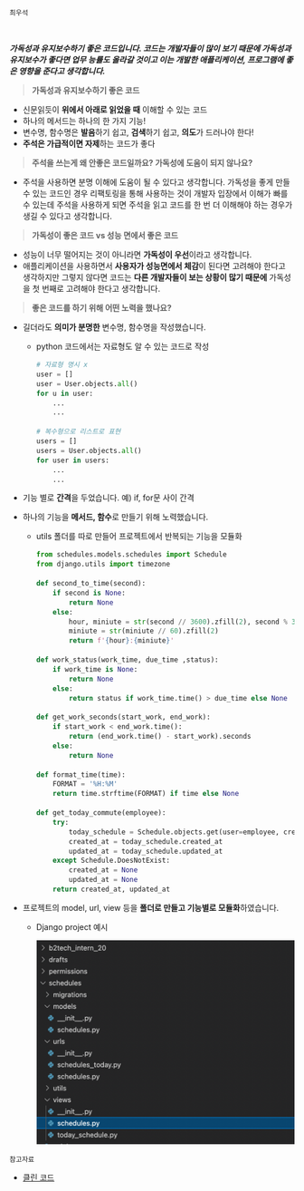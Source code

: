 `최우석`

</br>

***가독성과 유지보수하기 좋은 코드입니다. 코드는 개발자들이 많이 보기 때문에 가독성과 유지보수가 좋다면 업무 능률도 올라갈 것이고 이는 개발한 애플리케이션, 프로그램에 좋은 영향을 준다고 생각합니다.***

> **가독성과 유지보수하기 좋은 코드**

- 신문읽듯이 **위에서 아래로 읽었을 때** 이해할 수 있는 코드
- 하나의 메서드는 하나의 한 가지 기능!
- 변수명, 함수명은 **발음**하기 쉽고, **검색**하기 쉽고, **의도**가 드러나야 한다!
- **주석은 가급적이면 자제**하는 코드가 좋다

> **주석을 쓰는게 왜 안좋은 코드일까요? 가독성에 도움이 되지 않나요?**

- 주석을 사용하면 분명 이해에 도움이 될 수 있다고 생각합니다. 가독성을 좋게 만들 수 있는 코드인 경우 리팩토링을 통해 사용하는 것이 개발자 입장에서 이해가 빠를 수 있는데 주석을 사용하게 되면 주석을 읽고 코드를 한 번 더 이해해야 하는 경우가 생길 수 있다고 생각합니다.

> **가독성이 좋은 코드 vs 성능 면에서 좋은 코드**

- 성능이 너무 떨어지는 것이 아니라면 **가독성이 우선**이라고 생각합니다.
- 애플리케이션을 사용하면서 **사용자가 성능면에서 체감**이 된다면 고려해야 한다고 생각하지만 그렇지 않다면 코드는 **다른 개발자들이 보는 상황이 많기 때문에** 가독성을 첫 번째로 고려해야 한다고 생각합니다.

> **좋은 코드를 하기 위해 어떤 노력을 했나요?**

- 길더라도 **의미가 분명한** 변수명, 함수명을 작성했습니다.
    - python 코드에서는 자료형도 알 수 있는 코드로 작성

        ```python
        # 자료형 명시 x
        user = []
        user = User.objects.all()
        for u in user:
        	...
        	...

        # 복수형으로 리스트로 표현
        users = []
        users = User.objects.all()
        for user in users:
        	...
        	...
        ```

- 기능 별로 **간격**을 두었습니다. 예) if, for문 사이 간격
- 하나의 기능을 **메서드, 함수**로 만들기 위해 노력했습니다.
    - utils 폴더를 따로 만들어 프로젝트에서 반복되는 기능을 모듈화

        ```python
        from schedules.models.schedules import Schedule
        from django.utils import timezone

        def second_to_time(second):
            if second is None:
                return None
            else:
                hour, miniute = str(second // 3600).zfill(2), second % 3600
                miniute = str(miniute // 60).zfill(2)
                return f'{hour}:{miniute}'

        def work_status(work_time, due_time ,status):
            if work_time is None:
                return None
            else:
                return status if work_time.time() > due_time else None

        def get_work_seconds(start_work, end_work):
            if start_work < end_work.time():
                return (end_work.time() - start_work).seconds
            else:
                return None

        def format_time(time):
            FORMAT = '%H:%M'
            return time.strftime(FORMAT) if time else None

        def get_today_commute(employee):
            try:
                today_schedule = Schedule.objects.get(user=employee, created_at__date = timezone.now().strftime('%Y-%m-%d'))
                created_at = today_schedule.created_at
                updated_at = today_schedule.updated_at
            except Schedule.DoesNotExist:
                created_at = None
                updated_at = None
            return created_at, updated_at
        ```

- 프로젝트의 model, url, view 등을 **폴더로 만들고 기능별로 모듈화**하였습니다.
    - Django project 예시

        ![](https://github.com/knotted-developers/Computer-science/blob/48e9646c45d1450357ee932787779959500792a6/Development%20common%20sense/Images/Untitled.png)
       
      
`참고자료`

- [클린 코드](https://holika.tistory.com/entry/%EA%B0%9C%EB%B0%9C%EC%84%9C%EC%A0%81-%ED%81%B4%EB%A6%B0-%EC%BD%94%EB%93%9CClean-Code-%EC%A2%8B%EC%9D%80-%EC%BD%94%EB%93%9C%EB%9E%80-%EB%AC%B4%EC%97%87%EC%9D%B8%EA%B0%80)      
